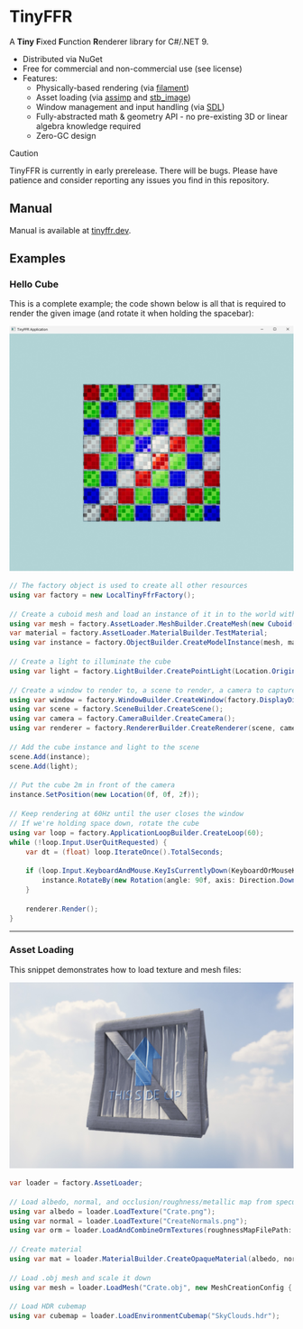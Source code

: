 # TinyFFR

A **Tiny** **F**ixed **F**unction **R**enderer library for C#/.NET 9.

* Distributed via NuGet
* Free for commercial and non-commercial use (see license)
* Features:
  * Physically-based rendering (via [filament](https://github.com/google/filament))
  * Asset loading (via [assimp](https://github.com/assimp/assimp) and [stb_image](https://github.com/nothings/stb))
  * Window management and input handling (via [SDL](https://github.com/libsdl-org/SDL))
  * Fully-abstracted math & geometry API - no pre-existing 3D or linear algebra knowledge required
  * Zero-GC design

> [!CAUTION]
> TinyFFR is currently in early prerelease. There will be bugs. Please have patience and consider reporting any issues you find in this repository.

## Manual

Manual is available at [tinyffr.dev](https://tinyffr.dev).

## Examples

### Hello Cube

This is a complete example; the code shown below is all that is required to render the given image (and rotate it when holding the spacebar):

![Image of rendered cube](hello_cube.jpg)

```csharp
// The factory object is used to create all other resources
using var factory = new LocalTinyFfrFactory();

// Create a cuboid mesh and load an instance of it in to the world with a test material
using var mesh = factory.AssetLoader.MeshBuilder.CreateMesh(new Cuboid(1f)); // 1m cube
var material = factory.AssetLoader.MaterialBuilder.TestMaterial;
using var instance = factory.ObjectBuilder.CreateModelInstance(mesh, material);

// Create a light to illuminate the cube
using var light = factory.LightBuilder.CreatePointLight(Location.Origin);

// Create a window to render to, a scene to render, a camera to capture the scene, and a renderer to render it all
using var window = factory.WindowBuilder.CreateWindow(factory.DisplayDiscoverer.Primary!.Value);
using var scene = factory.SceneBuilder.CreateScene();
using var camera = factory.CameraBuilder.CreateCamera();
using var renderer = factory.RendererBuilder.CreateRenderer(scene, camera, window);

// Add the cube instance and light to the scene
scene.Add(instance);
scene.Add(light);

// Put the cube 2m in front of the camera
instance.SetPosition(new Location(0f, 0f, 2f));

// Keep rendering at 60Hz until the user closes the window
// If we're holding space down, rotate the cube
using var loop = factory.ApplicationLoopBuilder.CreateLoop(60);
while (!loop.Input.UserQuitRequested) {
	var dt = (float) loop.IterateOnce().TotalSeconds;

	if (loop.Input.KeyboardAndMouse.KeyIsCurrentlyDown(KeyboardOrMouseKey.Space)) {
		instance.RotateBy(new Rotation(angle: 90f, axis: Direction.Down) * dt);
	}

	renderer.Render();
}
```

----

### Asset Loading

This snippet demonstrates how to load texture and mesh files:

![Image of imported crate and sky texture](asset_import.jpg)

```csharp
var loader = factory.AssetLoader;

// Load albedo, normal, and occlusion/roughness/metallic map from specular-model PNG files
using var albedo = loader.LoadTexture("Crate.png");
using var normal = loader.LoadTexture("CreateNormals.png");
using var orm = loader.LoadAndCombineOrmTextures(roughnessMapFilePath: "CrateSpecular.png", metallicMapFilePath: "CrateSpecular.png", config: new() { InvertYGreenChannel = true });

// Create material
using var mat = loader.MaterialBuilder.CreateOpaqueMaterial(albedo, normal, orm);

// Load .obj mesh and scale it down
using var mesh = loader.LoadMesh("Crate.obj", new MeshCreationConfig { LinearRescalingFactor = 0.03f });

// Load HDR cubemap
using var cubemap = loader.LoadEnvironmentCubemap("SkyClouds.hdr");
```
